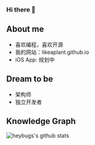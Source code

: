 ### Hi there 👋

<!--
**heybugs/heybugs** is a ✨ _special_ ✨ repository because its `README.md` (this file) appears on your GitHub profile.

Here are some ideas to get you started:

- 🔭 I’m currently working on ...
- 🌱 I’m currently learning ...
- 👯 I’m looking to collaborate on ...
- 🤔 I’m looking for help with ...
- 💬 Ask me about ...
- 📫 How to reach me: ...
- 😄 Pronouns: ...
- ⚡ Fun fact: ...
-->
## About me

- 喜欢编程，喜欢开源
- 我的网站：likeaplant.github.io
- iOS App: 规划中

## Dream to be

- 架构师
- 独立开发者

## Knowledge Graph 

![heybugs's github stats](https://github-readme-stats.vercel.app/api?username=heybugs&show_icons=true&&count_private=true)
